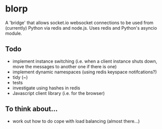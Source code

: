 # blorp
A 'bridge' that allows socket.io websocket connections to be used from (currently) Python via redis and node.js.
Uses redis and Python's asyncio module.

## Todo
- implement instance switching (i.e. when a client instance shuts down, move the messages to another one if there is one)
- implement dynamic namespaces (using redis keyspace notifcations?)
- tidy (~)
- tests
- investigate using hashes in redis
- Javascript client library (i.e. for the browser)


## To think about...
- work out how to do cope with load balancing (almost there...)

